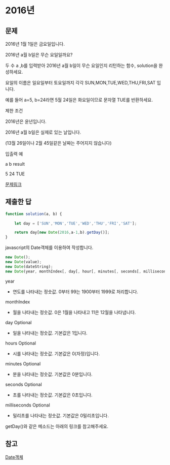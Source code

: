 # 2016년

## 문제

2016년 1월 1일은 금요일입니다. 

2016년 a월 b일은 무슨 요일일까요? 

두 수 a ,b를 입력받아 2016년 a월 b일이 무슨 요일인지 리턴하는 함수, solution을 완성하세요. 

요일의 이름은 일요일부터 토요일까지 각각 SUN,MON,TUE,WED,THU,FRI,SAT 입니다. 

예를 들어 a=5, b=24라면 5월 24일은 화요일이므로 문자열 TUE를 반환하세요.

제한 조건

2016년은 윤년입니다.

2016년 a월 b일은 실제로 있는 날입니다. 

(13월 26일이나 2월 45일같은 날짜는 주어지지 않습니다)

입출력 예

a	b	result

5	24	TUE

[문제링크](https://programmers.co.kr/learn/courses/30/lessons/12901)

## 제출한 답

```javascript
function solution(a, b) {
    
    let day = ['SUN','MON','TUE','WED','THU','FRI','SAT'];

    return day[new Date(2016,a-1,b).getDay()];
}
```

javascript의 Date객체를 이용하여 작성합니다.


```javascript
new Date();
new Date(value);
new Date(dateString);
new Date(year, monthIndex[, day[, hour[, minutes[, seconds[, milliseconds]]]]]);
```


year
 - 연도를 나타내는 정숫값. 0부터 99는 1900부터 1999로 처리합니다.

monthIndex
 - 월을 나타내는 정숫값. 0은 1월을 나타내고 11은 12월을 나타냅니다.

day Optional
 - 일을 나타내는 정숫값. 기본값은 1입니다.

hours Optional
 - 시를 나타내는 정숫값. 기본값은 0(자정)입니다.

minutes Optional
 - 분을 나타내는 정숫값. 기본값은 0분입니다.

seconds Optional
 - 초를 나타내는 정숫값. 기본값은 0초입니다.

milliseconds Optional
 - 밀리초를 나타내는 정숫값. 기본값은 0밀리초입니다.

getDay()와 같은 메소드는 아래의 링크를 참고해주세요.

## 참고

[Date객체](https://developer.mozilla.org/ko/docs/Web/JavaScript/Reference/Global_Objects/Date)